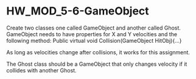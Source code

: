 # HW_MOD_5-6-GameObject
Create two classes one called GameObject and another called Ghost. GameObject needs to have properties for X and Y velocities and the following method:
Public virtual void Collision(GameObject HitObj){…}

As long as velocities change after collisions, it works for this assignment.

The Ghost class should be a GameObject that only changes velocity if it collides with another Ghost.
